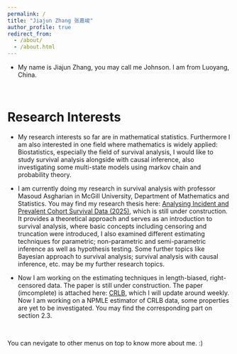 ```yaml
---
permalink: /
title: "Jiajun Zhang 张嘉峻"
author_profile: true
redirect_from: 
  - /about/
  - /about.html
---
```


* My name is Jiajun Zhang, you may call me Johnson. I am from Luoyang, China.



 <br>
  
# Research Interests

* My research interests so far are in mathematical statistics. Furthermore I am also interested in one field where mathematics is widely applied:  Biostatistics, especially the field of survival analysis, I would like to study survival analysis alongside with causal inference, also investigating some multi-state models using markov chain and probability theory.

* I am currently doing my research in survival analysis with professor Masoud Asgharian in McGill University, Department of Mathematics and Statistics. You may find my research thesis here: [Analysing Incident and Prevalent Cohort Survival Data (2025)](/files/survivalanalysis.pdf),
which is still under construction. It provides a theoretical approach and serves as an introduction to
survival analysis, where basic concepts including censoring and truncation were introduced, I also examined different estimating techniques for parametric; non-parametric and semi-parametric inference as well as hypothesis testing. Some further topics like Bayesian approach to survival analysis;
survival analysis with causal inference, etc. may be my further research topics.

* Now I am working on the estimating techniques in length-biased, right-censored data. The paper is still under construction. The paper (imcomplete) is attached here: [CRLB](/files/crlb.pdf), which I will update around weekly. Now I am working on a NPMLE estimator of CRLB data, some properties are yet to be investigated. You may find the corresponding part on section 2.3.

<br>

You can nevigate to other menus on top to know more about me. :)








